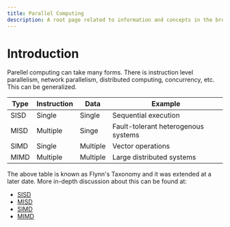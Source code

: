 ```yaml
---
title: Parallel Computing
description: A root page related to information and concepts in the broad category of parallel programming.
---
```


# Introduction

Parellel computing can take many forms. There is instruction level parallelism, network parallelism, distributed computing, concurrency, etc. This can be generalized.

| Type | Instruction | Data     | Example                             |
|------|-------------|----------|-------------------------------------|
| SISD | Single      | Single   | Sequential execution                |
| MISD | Multiple    | Singe    | Fault-tolerant heterogenous systems |
| SIMD | Single      | Multiple | Vector operations                   |
| MIMD | Multiple    | Multiple | Large distributed systems           |

The above table is known as Flynn's Taxonomy and it was extended at a later date. More in-depth discussion about this can be found at:
- [SISD](SISD.md)
- [MISD](MISD.md)
- [SIMD](SIMD.md)
- [MIMD](MIMD.md)
